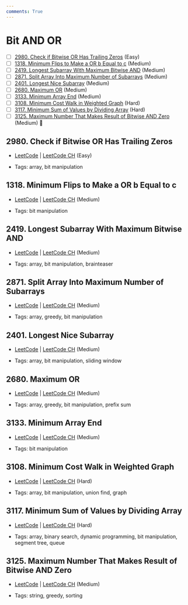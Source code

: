 ```yaml
---
comments: True
---
```


# Bit AND OR

- [ ] [2980. Check if Bitwise OR Has Trailing Zeros](https://leetcode.cn/problems/check-if-bitwise-or-has-trailing-zeros/) (Easy)
- [ ] [1318. Minimum Flips to Make a OR b Equal to c](https://leetcode.cn/problems/minimum-flips-to-make-a-or-b-equal-to-c/) (Medium)
- [ ] [2419. Longest Subarray With Maximum Bitwise AND](https://leetcode.cn/problems/longest-subarray-with-maximum-bitwise-and/) (Medium)
- [ ] [2871. Split Array Into Maximum Number of Subarrays](https://leetcode.cn/problems/split-array-into-maximum-number-of-subarrays/) (Medium)
- [ ] [2401. Longest Nice Subarray](https://leetcode.cn/problems/longest-nice-subarray/) (Medium)
- [ ] [2680. Maximum OR](https://leetcode.cn/problems/maximum-or/) (Medium)
- [ ] [3133. Minimum Array End](https://leetcode.cn/problems/minimum-array-end/) (Medium)
- [ ] [3108. Minimum Cost Walk in Weighted Graph](https://leetcode.cn/problems/minimum-cost-walk-in-weighted-graph/) (Hard)
- [ ] [3117. Minimum Sum of Values by Dividing Array](https://leetcode.cn/problems/minimum-sum-of-values-by-dividing-array/) (Hard)
- [ ] [3125. Maximum Number That Makes Result of Bitwise AND Zero](https://leetcode.cn/problems/maximum-number-that-makes-result-of-bitwise-and-zero/) (Medium) 👑

## 2980. Check if Bitwise OR Has Trailing Zeros

-   [LeetCode](https://leetcode.com/problems/check-if-bitwise-or-has-trailing-zeros/) | [LeetCode CH](https://leetcode.cn/problems/check-if-bitwise-or-has-trailing-zeros/) (Easy)

-   Tags: array, bit manipulation

## 1318. Minimum Flips to Make a OR b Equal to c

-   [LeetCode](https://leetcode.com/problems/minimum-flips-to-make-a-or-b-equal-to-c/) | [LeetCode CH](https://leetcode.cn/problems/minimum-flips-to-make-a-or-b-equal-to-c/) (Medium)

-   Tags: bit manipulation

## 2419. Longest Subarray With Maximum Bitwise AND

-   [LeetCode](https://leetcode.com/problems/longest-subarray-with-maximum-bitwise-and/) | [LeetCode CH](https://leetcode.cn/problems/longest-subarray-with-maximum-bitwise-and/) (Medium)

-   Tags: array, bit manipulation, brainteaser

## 2871. Split Array Into Maximum Number of Subarrays

-   [LeetCode](https://leetcode.com/problems/split-array-into-maximum-number-of-subarrays/) | [LeetCode CH](https://leetcode.cn/problems/split-array-into-maximum-number-of-subarrays/) (Medium)

-   Tags: array, greedy, bit manipulation

## 2401. Longest Nice Subarray

-   [LeetCode](https://leetcode.com/problems/longest-nice-subarray/) | [LeetCode CH](https://leetcode.cn/problems/longest-nice-subarray/) (Medium)

-   Tags: array, bit manipulation, sliding window

## 2680. Maximum OR

-   [LeetCode](https://leetcode.com/problems/maximum-or/) | [LeetCode CH](https://leetcode.cn/problems/maximum-or/) (Medium)

-   Tags: array, greedy, bit manipulation, prefix sum

## 3133. Minimum Array End

-   [LeetCode](https://leetcode.com/problems/minimum-array-end/) | [LeetCode CH](https://leetcode.cn/problems/minimum-array-end/) (Medium)

-   Tags: bit manipulation

## 3108. Minimum Cost Walk in Weighted Graph

-   [LeetCode](https://leetcode.com/problems/minimum-cost-walk-in-weighted-graph/) | [LeetCode CH](https://leetcode.cn/problems/minimum-cost-walk-in-weighted-graph/) (Hard)

-   Tags: array, bit manipulation, union find, graph

## 3117. Minimum Sum of Values by Dividing Array

-   [LeetCode](https://leetcode.com/problems/minimum-sum-of-values-by-dividing-array/) | [LeetCode CH](https://leetcode.cn/problems/minimum-sum-of-values-by-dividing-array/) (Hard)

-   Tags: array, binary search, dynamic programming, bit manipulation, segment tree, queue

## 3125. Maximum Number That Makes Result of Bitwise AND Zero

-   [LeetCode](https://leetcode.com/problems/maximum-number-that-makes-result-of-bitwise-and-zero/) | [LeetCode CH](https://leetcode.cn/problems/maximum-number-that-makes-result-of-bitwise-and-zero/) (Medium)

-   Tags: string, greedy, sorting
